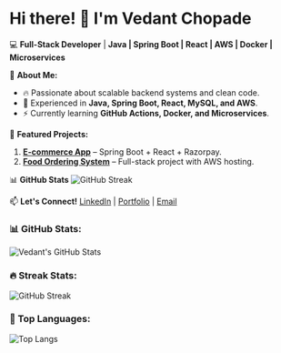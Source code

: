 # Hi there! 👋 I'm Vedant Chopade

💻 **Full-Stack Developer** | **Java </svg> | Spring Boot | React | AWS | Docker | Microservices**

🔹 **About Me:**
- 🔥 Passionate about scalable backend systems and clean code.
- 🚀 Experienced in **Java, Spring Boot, React, MySQL, and AWS**.
- ⚡ Currently learning **GitHub Actions, Docker, and Microservices**.

📌 **Featured Projects:**
1. **[E-commerce App](https://github.com/VedantChopade/ecommerce-app)** – Spring Boot + React + Razorpay.
2. **[Food Ordering System](https://github.com/VedantChopade/food-ordering-app)** – Full-stack project with AWS hosting.

📊 **GitHub Stats**
![GitHub Streak](https://github-readme-streak-stats.herokuapp.com/?user=VedantChopade&theme=dark)

📫 **Let's Connect!**
[LinkedIn](https://linkedin.com/in/vedantchopade) | [Portfolio](https://vedantchopade.com) | [Email](mailto:yourmail@example.com)

### 📊 GitHub Stats:
![Vedant's GitHub Stats](https://github-readme-stats.vercel.app/api?username=VedantChopade&show_icons=true&theme=dark)

### 🔥 Streak Stats:
![GitHub Streak](https://github-readme-streak-stats.herokuapp.com/?user=VedantChopade&theme=dark)

### 🚀 Top Languages:
![Top Langs](https://github-readme-stats.vercel.app/api/top-langs/?username=VedantChopade&layout=compact&theme=dark)
